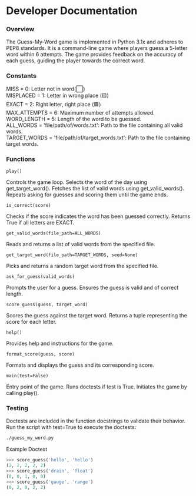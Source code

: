 # Developer Documentation
### Overview
The Guess-My-Word game is implemented in Python 3.1x and adheres to PEP8 standards. It is a command-line game where players guess a 5-letter word within 6 attempts. The game provides feedback on the accuracy of each guess, guiding the player towards the correct word.

### Constants
MISS = 0: Letter not in word(⬜)  
MISPLACED = 1: Letter in wrong place (🟨)  
EXACT = 2: Right letter, right place (🟩)  
MAX_ATTEMPTS = 6: Maximum number of attempts allowed.  
WORD_LENGTH = 5: Length of the word to be guessed.  
ALL_WORDS = 'file/path/of/words.txt': Path to the file containing all valid words.  
TARGET_WORDS = 'file/path/of/target_words.txt': Path to the file containing target words.   
  
### Functions

```play()```

Controls the game loop.
Selects the word of the day using get_target_word().
Fetches the list of valid words using get_valid_words().
Repeats asking for guesses and scoring them until the game ends.

```is_correct(score)```

Checks if the score indicates the word has been guessed correctly.
Returns True if all letters are EXACT.

```get_valid_words(file_path=ALL_WORDS)```

Reads and returns a list of valid words from the specified file.

```get_target_word(file_path=TARGET_WORDS, seed=None)```

Picks and returns a random target word from the specified file.

```ask_for_guess(valid_words)```

Prompts the user for a guess.
Ensures the guess is valid and of correct length.

```score_guess(guess, target_word)```

Scores the guess against the target word.
Returns a tuple representing the score for each letter.

```help()```

Provides help and instructions for the game.

```format_score(guess, score)```

Formats and displays the guess and its corresponding score.

```main(test=False)```

Entry point of the game.
Runs doctests if test is True.
Initiates the game by calling play().

### Testing
Doctests are included in the function docstrings to validate their behavior.
Run the script with test=True to execute the doctests:
```bash 
./guess_my_word.py
```
Example Doctest
```python 
>>> score_guess('hello', 'hello')
(2, 2, 2, 2, 2)
>>> score_guess('drain', 'float')
(0, 0, 1, 0, 0)
>>> score_guess('gauge', 'range')
(0, 2, 0, 2, 2)
```


